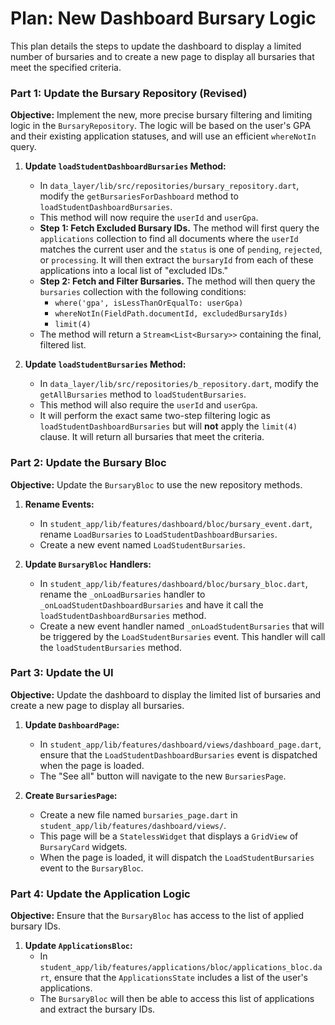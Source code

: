# Plan: New Dashboard Bursary Logic

This plan details the steps to update the dashboard to display a limited number of bursaries and to create a new page to display all bursaries that meet the specified criteria.

### **Part 1: Update the Bursary Repository (Revised)**

**Objective:** Implement the new, more precise bursary filtering and limiting logic in the `BursaryRepository`. The logic will be based on the user's GPA and their existing application statuses, and will use an efficient `whereNotIn` query.

1.  **Update `loadStudentDashboardBursaries` Method:**
    *   In `data_layer/lib/src/repositories/bursary_repository.dart`, modify the `getBursariesForDashboard` method to `loadStudentDashboardBursaries`.
    *   This method will now require the `userId` and `userGpa`.
    *   **Step 1: Fetch Excluded Bursary IDs.** The method will first query the `applications` collection to find all documents where the `userId` matches the current user and the `status` is one of `pending`, `rejected`, or `processing`. It will then extract the `bursaryId` from each of these applications into a local list of "excluded IDs."
    *   **Step 2: Fetch and Filter Bursaries.** The method will then query the `bursaries` collection with the following conditions:
        *   `where('gpa', isLessThanOrEqualTo: userGpa)`
        *   `whereNotIn(FieldPath.documentId, excludedBursaryIds)`
        *   `limit(4)`
    *   The method will return a `Stream<List<Bursary>>` containing the final, filtered list.

2.  **Update `loadStudentBursaries` Method:**
    *   In `data_layer/lib/src/repositories/b_repository.dart`, modify the `getAllBursaries` method to `loadStudentBursaries`.
    *   This method will also require the `userId` and `userGpa`.
    *   It will perform the exact same two-step filtering logic as `loadStudentDashboardBursaries` but will **not** apply the `limit(4)` clause. It will return all bursaries that meet the criteria.

### **Part 2: Update the Bursary Bloc**

**Objective:** Update the `BursaryBloc` to use the new repository methods.

1.  **Rename Events:**
    *   In `student_app/lib/features/dashboard/bloc/bursary_event.dart`, rename `LoadBursaries` to `LoadStudentDashboardBursaries`.
    *   Create a new event named `LoadStudentBursaries`.

2.  **Update `BursaryBloc` Handlers:**
    *   In `student_app/lib/features/dashboard/bloc/bursary_bloc.dart`, rename the `_onLoadBursaries` handler to `_onLoadStudentDashboardBursaries` and have it call the `loadStudentDashboardBursaries` method.
    *   Create a new event handler named `_onLoadStudentBursaries` that will be triggered by the `LoadStudentBursaries` event. This handler will call the `loadStudentBursaries` method.

### **Part 3: Update the UI**

**Objective:** Update the dashboard to display the limited list of bursaries and create a new page to display all bursaries.

1.  **Update `DashboardPage`:**
    *   In `student_app/lib/features/dashboard/views/dashboard_page.dart`, ensure that the `LoadStudentDashboardBursaries` event is dispatched when the page is loaded.
    *   The "See all" button will navigate to the new `BursariesPage`.

2.  **Create `BursariesPage`:**
    *   Create a new file named `bursaries_page.dart` in `student_app/lib/features/dashboard/views/`.
    *   This page will be a `StatelessWidget` that displays a `GridView` of `BursaryCard` widgets.
    *   When the page is loaded, it will dispatch the `LoadStudentBursaries` event to the `BursaryBloc`.

### **Part 4: Update the Application Logic**

**Objective:** Ensure that the `BursaryBloc` has access to the list of applied bursary IDs.

1.  **Update `ApplicationsBloc`:**
    *   In `student_app/lib/features/applications/bloc/applications_bloc.dart`, ensure that the `ApplicationsState` includes a list of the user's applications.
    *   The `BursaryBloc` will then be able to access this list of applications and extract the bursary IDs.

